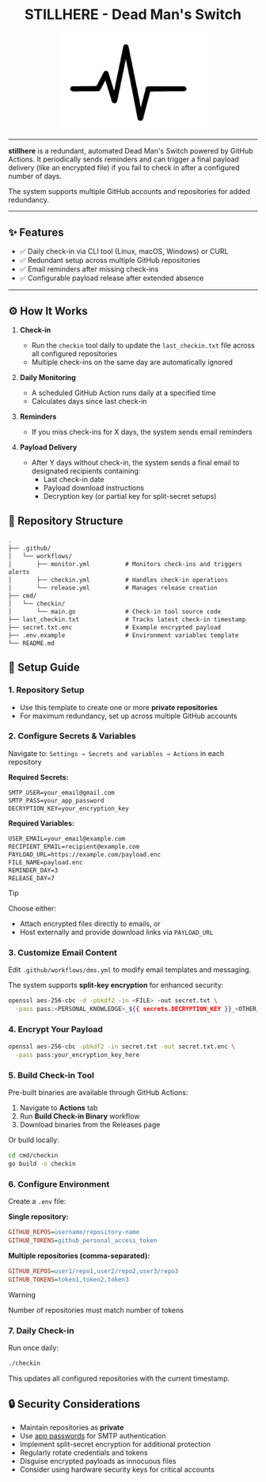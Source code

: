 <h1 align="center">STILLHERE - Dead Man's Switch</h1>

<p align="center">
  <img src="stillhere.png" alt="STILLHERE logo" width="300">
</p>

---

**stillhere** is a redundant, automated Dead Man's Switch powered by GitHub Actions. It periodically sends reminders and can trigger a final payload delivery (like an encrypted file) if you fail to check in after a configured number of days.

The system supports multiple GitHub accounts and repositories for added redundancy.

---

## ✨ Features

* ✅ Daily check-in via CLI tool (Linux, macOS, Windows) or CURL
* ✅ Redundant setup across multiple GitHub repositories
* ✅ Email reminders after missing check-ins
* ✅ Configurable payload release after extended absence

---

## ⚙️ How It Works

1. **Check-in**
   - Run the `checkin` tool daily to update the `last_checkin.txt` file across all configured repositories
   - Multiple check-ins on the same day are automatically ignored

2. **Daily Monitoring**
   - A scheduled GitHub Action runs daily at a specified time
   - Calculates days since last check-in

3. **Reminders**
   - If you miss check-ins for X days, the system sends email reminders

4. **Payload Delivery**
   - After Y days without check-in, the system sends a final email to designated recipients containing:
     - Last check-in date
     - Payload download instructions
     - Decryption key (or partial key for split-secret setups)

## 📂 Repository Structure

```
.
├── .github/
│   └── workflows/
│       ├── monitor.yml          # Monitors check-ins and triggers alerts
│       ├── checkin.yml          # Handles check-in operations
│       └── release.yml          # Manages release creation
├── cmd/
│   └── checkin/
│       └── main.go              # Check-in tool source code
├── last_checkin.txt             # Tracks latest check-in timestamp
├── secret.txt.enc               # Example encrypted payload
├── .env.example                 # Environment variables template
└── README.md
```

## 🚀 Setup Guide

### 1. Repository Setup
- Use this template to create one or more **private repositories**
- For maximum redundancy, set up across multiple GitHub accounts

### 2. Configure Secrets & Variables
Navigate to: `Settings → Secrets and variables → Actions` in each repository

**Required Secrets:**
```
SMTP_USER=your_email@gmail.com
SMTP_PASS=your_app_password
DECRYPTION_KEY=your_encryption_key
```

**Required Variables:**
```
USER_EMAIL=your_email@example.com
RECIPIENT_EMAIL=recipient@example.com
PAYLOAD_URL=https://example.com/payload.enc
FILE_NAME=payload.enc
REMINDER_DAY=3
RELEASE_DAY=7
```

> [!TIP]
> Choose either:
> - Attach encrypted files directly to emails, or
> - Host externally and provide download links via `PAYLOAD_URL`

### 3. Customize Email Content
Edit `.github/workflows/dms.yml` to modify email templates and messaging.

The system supports **split-key encryption** for enhanced security:
```bash
openssl aes-256-cbc -d -pbkdf2 -in <FILE> -out secret.txt \
  -pass pass:<PERSONAL_KNOWLEDGE>_${{ secrets.DECRYPTION_KEY }}_<OTHER_INFO>
```

### 4. Encrypt Your Payload
```bash
openssl aes-256-cbc -pbkdf2 -in secret.txt -out secret.txt.enc \
  -pass pass:your_encryption_key_here
```

### 5. Build Check-in Tool
Pre-built binaries are available through GitHub Actions:
1. Navigate to **Actions** tab
2. Run **Build Check-in Binary** workflow
3. Download binaries from the Releases page

Or build locally:
```bash
cd cmd/checkin
go build -o checkin
```

### 6. Configure Environment
Create a `.env` file:

**Single repository:**
```ini
GITHUB_REPOS=username/repository-name
GITHUB_TOKENS=github_personal_access_token
```

**Multiple repositories (comma-separated):**
```ini
GITHUB_REPOS=user1/repo1,user2/repo2,user3/repo3
GITHUB_TOKENS=token1,token2,token3
```

> [!WARNING]
> Number of repositories must match number of tokens

### 7. Daily Check-in
Run once daily:
```bash
./checkin
```
This updates all configured repositories with the current timestamp.

## 🔒 Security Considerations

- Maintain repositories as **private**
- Use [app passwords](https://support.google.com/accounts/answer/185833) for SMTP authentication
- Implement split-secret encryption for additional protection
- Regularly rotate credentials and tokens
- Disguise encrypted payloads as innocuous files
- Consider using hardware security keys for critical accounts

